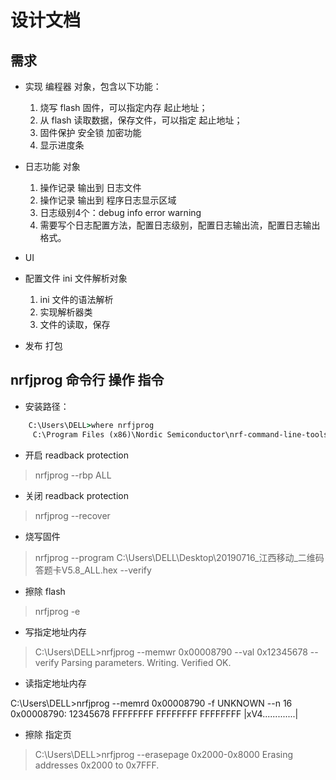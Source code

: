 # 设计文档

## 需求

- 实现 编程器 对象，包含以下功能：
    1. 烧写 flash 固件，可以指定内存 起止地址；
    2. 从 flash 读取数据，保存文件，可以指定 起止地址；
    3. 固件保护 安全锁 加密功能
    4. 显示进度条
- 日志功能 对象
    1. 操作记录 输出到 日志文件
    2. 操作记录 输出到 程序日志显示区域
    3. 日志级别4个：debug info error warning
    4. 需要写个日志配置方法，配置日志级别，配置日志输出流，配置日志输出格式。
- UI

- 配置文件 ini 文件解析对象

    1. ini 文件的语法解析
    2. 实现解析器类
    3. 文件的读取，保存

- 发布 打包

## nrfjprog 命令行 操作 指令

- 安装路径：
```bat
    C:\Users\DELL>where nrfjprog
     C:\Program Files (x86)\Nordic Semiconductor\nrf-command-line-tools\bin\nrfjprog.exe
```

- 开启  readback protection

> nrfjprog --rbp ALL

- 关闭 readback protection
> nrfjprog --recover

- 烧写固件
> nrfjprog --program C:\Users\DELL\Desktop\20190716_江西移动_二维码答题卡V5.8_ALL.hex --verify

- 擦除 flash

> nrfjprog -e

- 写指定地址内存

> C:\Users\DELL>nrfjprog --memwr 0x00008790  --val 0x12345678 --verify
Parsing parameters.
Writing.
Verified OK.

- 读指定地址内存

>
C:\Users\DELL>nrfjprog --memrd 0x00008790 -f UNKNOWN --n 16
0x00008790: 12345678 FFFFFFFF FFFFFFFF FFFFFFFF   |xV4.............|

- 擦除 指定页

> C:\Users\DELL>nrfjprog --erasepage  0x2000-0x8000
Erasing addresses 0x2000 to 0x7FFF.


